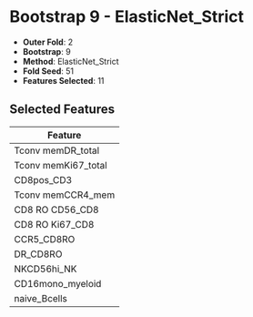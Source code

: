 # Bootstrap 9 - ElasticNet_Strict

- **Outer Fold**: 2
- **Bootstrap**: 9
- **Method**: ElasticNet_Strict
- **Fold Seed**: 51
- **Features Selected**: 11

## Selected Features

| Feature |
|---------|
| Tconv memDR_total |
| Tconv memKi67_total |
| CD8pos_CD3 |
| Tconv memCCR4_mem |
| CD8 RO CD56_CD8 |
| CD8 RO Ki67_CD8 |
| CCR5_CD8RO |
| DR_CD8RO |
| NKCD56hi_NK |
| CD16mono_myeloid |
| naive_Bcells |
